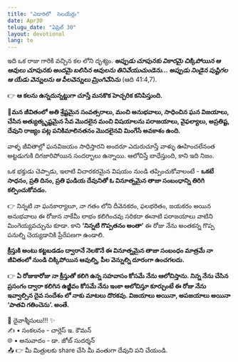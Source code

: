 ```yaml
---
title: "ఎడారిలో  సెలయేర్లు"
date: Apr30
telugu_date: "ఏప్రిల్ 30"
layout: devotional
lang: te
---
```



ఇది ఒక రాజు గారికి వచ్చిన కల లోని దృశ్యం. 
***అప్పుడు చూపునకు వికారమై చిక్కిపోయిన ఆ ఆవులు చూపునకు అందమై బలిసిన ఆవులను తినివేయుచుండెను... అప్పుడు నిండైన పుష్టిగల ఆ యేడు వెన్నులను ఆ పీలవెన్నులు మ్రింగివేసెను*** (ఆది 41:4,7).

👉 **ఆ కలను ఉన్నదున్నట్టుగా చూస్తే మనకొక హెచ్చరిక కనిపిస్తుంది.**

**📖మన జీవితంలో అతి శ్రేష్టమైన సంవత్సరాలు, మంచి అనుభవాలు, సాధించిన ఘన విజయాలు, చేసిన అత్యుత్కృష్టమైన సేవ మొదలైన మంచి విషయాలను పరాజయాలు, వైఫల్యాలు, అప్రతిష్ట, దేవుని రాజ్యం పట్ల పనికిమాలినతనం మొదలైనవి మింగేసే అవకాశం ఉంది.**

వాళ్ళ జీవితాల్లో ఘనవిజయం సాధిస్తారని అందరూ ఎదురుచూస్తే వాళ్ళు ఊహించలేనంత అట్టడుగుకి దిగజారిపోయిన సందర్భాలు ఉన్నాయి. ఆలోచిస్తే బాధేస్తుంది, కాని ఇది నిజం.
 
ఒక భక్తుడు చెప్పాడు, ఇలాటి విచారకరమైన విషయం నుండి తప్పించుకోవాలంటే - 
**ఒకటే సాధనం, ప్రతి దినం, ప్రతి ఘడియ దేవునితో ఓ వినూత్నమైన తాజా సంబంధాన్ని తిరిగి కల్పించుకోవడం.**

👉 నిన్నటి నా ఘనకార్యాలూ, నా గతం లోని దీవెనకరం, ఫలభరితం, జయకరం అయిన అనుభవాలు ఈ రోజున నాకేమీ లాభం కలిగించవు సరికదా ఈనాటి పరాజయాలు వాటిని మింగెయ్యవచ్చును కూడా. కాని **‘నిన్నటి గొప్పతనం అంతా’** ఈ రోజు నేను అంతకన్న గొప్ప పనుల్ని చెయ్యడానికి ప్రేరేపణగా ఉండాలి. 

**క్రీస్తుకి అంటు కట్టబడడం ద్వారానే నెలకొనే ఈ వినూత్నమైన తాజా సంబంధం మాత్రమే నా జీవితంలో నుండి చిక్కిపోయిన ఆవుల్ని, పీల వెన్నుల్ని దూరంగా ఉంచగలదు.**

👉 **ఏ రోజుకారోజు నా క్రీస్తుతో కలిగి ఉన్న సహవాసం కోసమే నేను ఆలోచిస్తాను. నిన్న నేను చేసిన ప్రసంగం ద్వారా కలిగిన ఉజ్జీవం కోసమే నేను ఇంకా ఆలోచిస్తూ కూర్చుంటే ఈ రోజు నేను ఇవ్వాల్సిన దైవ సందేశం లో నాకు మాటలు దొరకవు. విజయాలు అయినా, అపజయాలు అయినా ‘పాతవి గతించెను’. అంతే.**

<div class="blessing">🙏 <span class="bless-text">దైవాశ్శీసులు!!!</span> ✨</div>

<div class="credit">✍️ <span class="credit-text">▪ సంకలనం - చార్లెస్ ఇ. కౌమన్</span></div>
<div class="credit">🌐 <span class="credit-text">▪ అనువాదం - డా. జోబ్ సుదర్శన్</span></div>


<div class="share">📤 👉 <span class="share-text">మీ మిత్రులకు share చేసి మీ వంతుగా దేవుని పని చేయండి.</span></div>
